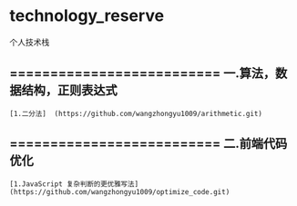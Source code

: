 # technology_reserve
个人技术栈

==========================
一.算法，数据结构，正则表达式
--------------------------
    [1.二分法]  (https://github.com/wangzhongyu1009/arithmetic.git)
==========================
二.前端代码优化
--------------------------
    [1.JavaScript 复杂判断的更优雅写法]  (https://github.com/wangzhongyu1009/optimize_code.git)
